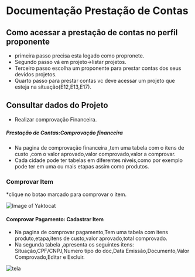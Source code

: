 # Documentação Prestação de Contas

## Como acessar a prestação de contas no perfil proponente

* primeira passo precisa esta logado como propronete. 
* Segundo passo vá em projeto->listar projetos. 
* Terceiro passo escolha um proponente para prestar contas dos seus devidos projetos. 
* Quarto passo para prestar contas vc deve acessar um projeto que esteja na situação(E12,E13,E17).
## Consultar dados do Projeto
* Realizar comprovação Financeira.
##### Prestação de Contas:Comprovação financeira 
* Na pagina de comprovação financeira ,tem uma tabela com o itens de custo ,com o valor aprovado,valor comprovado,valor a comprovar.  
* Cada cidade pode ter tabelas em diferentes niveis,como por exemplo pode ter em uma ou mais etapas assim como produtos. 
### Comprovar Item
*clique no botao marcado  para comprovar o item.  

 ![Image of Yaktocat](https://raw.githubusercontent.com/culturagovbr/salic-minc/f/prestacao-contas/dev-marcos/application/modules/prestacao-contas/docs/imagens/comprovar_item.png)

#### Comprovar Pagamento: Cadastrar Item 
* Na pagina de comprovar pagamento,Tem uma tabela com itens produto,etapa,itens de custo,valor aprovado,total comprovado.
* Na segunda tabela ,apresenta os seguintes itens: Situação,CPF/CNPJ,Numero tipo do doc,Data Emissão,Documento,Valor Comprovado,Editar e Excluir.
 
![tela](https://raw.githubusercontent.com/culturagovbr/salic-minc/f/prestacaohttps://raw.githubusercontent.com/culturagovbr/salic-minc/f/prestacao-contas/dev-marcos/application/modules/prestacao-contas/docs/imagens/tela_situa%C3%A7ao.png-contas/dev-marcos/application/modules/prestacao-contas/docs/imagens/tela_situaçao.png)